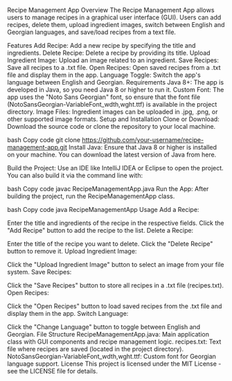 Recipe Management App
Overview
The Recipe Management App allows users to manage recipes in a graphical user interface (GUI). Users can add recipes, delete them, upload ingredient images, switch between English and Georgian languages, and save/load recipes from a text file.

Features
Add Recipe: Add a new recipe by specifying the title and ingredients.
Delete Recipe: Delete a recipe by providing its title.
Upload Ingredient Image: Upload an image related to an ingredient.
Save Recipes: Save all recipes to a .txt file.
Open Recipes: Open saved recipes from a .txt file and display them in the app.
Language Toggle: Switch the app's language between English and Georgian.
Requirements
Java 8+: The app is developed in Java, so you need Java 8 or higher to run it.
Custom Font: The app uses the "Noto Sans Georgian" font, so ensure that the font file (NotoSansGeorgian-VariableFont_wdth,wght.ttf) is available in the project directory.
Image Files: Ingredient images can be uploaded in .jpg, .png, or other supported image formats.
Setup and Installation
Clone or Download: Download the source code or clone the repository to your local machine.

bash
Copy code
git clone https://github.com/your-username/recipe-management-app.git
Install Java: Ensure that Java 8 or higher is installed on your machine. You can download the latest version of Java from here.

Build the Project: Use an IDE like IntelliJ IDEA or Eclipse to open the project. You can also build it via the command line with:

bash
Copy code
javac RecipeManagementApp.java
Run the App: After building the project, run the RecipeManagementApp class.

bash
Copy code
java RecipeManagementApp
Usage
Add a Recipe:

Enter the title and ingredients of the recipe in the respective fields.
Click the "Add Recipe" button to add the recipe to the list.
Delete a Recipe:

Enter the title of the recipe you want to delete.
Click the "Delete Recipe" button to remove it.
Upload Ingredient Image:

Click the "Upload Ingredient Image" button to select an image from your file system.
Save Recipes:

Click the "Save Recipes" button to store all recipes in a .txt file (recipes.txt).
Open Recipes:

Click the "Open Recipes" button to load saved recipes from the .txt file and display them in the app.
Switch Language:

Click the "Change Language" button to toggle between English and Georgian.
File Structure
RecipeManagementApp.java: Main application class with GUI components and recipe management logic.
recipes.txt: Text file where recipes are saved (located in the project directory).
NotoSansGeorgian-VariableFont_wdth,wght.ttf: Custom font for Georgian language support.
License
This project is licensed under the MIT License - see the LICENSE file for details.
